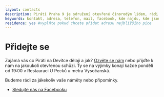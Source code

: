 ```yaml
---
layout: contacts
description: Piráti Praha 9 je sdružení otevřené činorodým lidem, rádi přivítáme nové příznivce a dobrovolníky, kterým Praha 9 leží na srdci.
keywords: kontakt, adresa, telefon, mail, facebook, kde najdu, kde jsou, pirati praha 9, praha
residence: yes #vyplňte pokud chcete přidat adresu nejbližšího pice
---
```


<div class="o-section-header o-section-header--indented">
  <h1 class="t-h2-alt">Přidejte se</h1>
</div>

Zajámá vás co Piráti na Devítce dělají a jak? [Ozvěte se nám](mailto:praha9@pirati.cz) nebo přijďte k nám na 
jakoukoli otevřenou schůzi. Ty se na výjimky konají každé pondělí od 19:00 v Restauraci U Pecků u metra Vysočanská.

Budeme rádi za jákekoliv vaše náměty nebo připomínky.

* <a class="c-emphasized-anchor" href="{{ site.facebook.profilePage }}">Sledujte nás na Facebooku</a>


